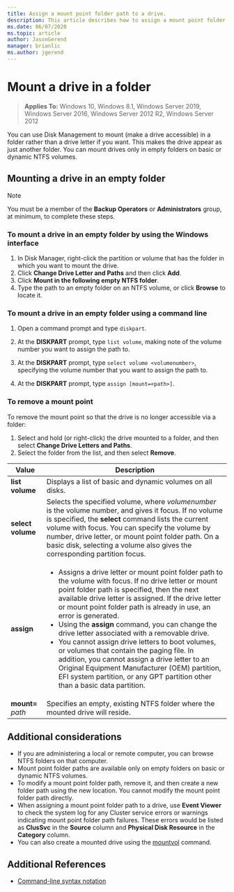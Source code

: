```yaml
---
title: Assign a mount point folder path to a drive.
description: This article describes how to assign a mount point folder path (rather than a drive letter) to a drive.
ms.date: 06/07/2020
ms.topic: article
author: JasonGerend
manager: brianlic
ms.author: jgerend
---
```

# Mount a drive in a folder

> **Applies To:** Windows 10, Windows 8.1, Windows Server 2019, Windows Server 2016, Windows Server 2012 R2, Windows Server 2012

You can use Disk Management to mount (make a drive accessible) in a folder rather than a drive letter if you want. This makes the drive appear as just another folder. You can mount drives only in empty folders on basic or dynamic NTFS volumes.

## Mounting a drive in an empty folder

> [!NOTE]
> You must be a member of the **Backup Operators** or **Administrators** group, at minimum, to complete these steps.

### To mount a drive in an empty folder by using the Windows interface

1.  In Disk Manager, right-click the partition or volume that has the folder in which you want to mount the drive.
2. Click **Change Drive Letter and Paths** and then click **Add**.
3. Click **Mount in the following empty NTFS folder**.
4. Type the path to an empty folder on an NTFS volume, or click **Browse** to locate it.

### To mount a drive in an empty folder using a command line

1.  Open a command prompt and type `diskpart`.

2.  At the **DISKPART** prompt, type `list volume`, making note of the volume number you want to assign the path to.

3.  At the **DISKPART** prompt, type `select volume <volumenumber>`, specifying the volume number that you want to assign the path to.

5.  At the **DISKPART** prompt, type `assign [mount=<path>]`.

### To remove a mount point

To remove the mount point so that the drive is no longer accessible via a folder:

1. Select and hold (or right-click) the drive mounted to a folder, and then select **Change Drive Letters and Paths**.
2. Select the folder from the list, and then select **Remove**.

| Value | Description |
| --- | --- |
| **list volume** | Displays a list of basic and dynamic volumes on all disks. |
| **select volume**        | Selects the specified volume, where <em>volumenumber</em> is the volume number, and gives it focus. If no volume is specified, the **select** command lists the current volume with focus. You can specify the volume by number, drive letter, or mount point folder path. On a basic disk, selecting a volume also gives the corresponding partition focus.|
| **assign** | <ul><li> Assigns a drive letter or mount point folder path to the volume with focus. If no drive letter or mount point folder path is specified, then the next available drive letter is assigned. If the drive letter or mount point folder path is already in use, an error is generated.</li>  <li>Using the **assign** command, you can change the drive letter associated with a removable drive.</li> <li> You cannot assign drive letters to boot volumes, or volumes that contain the paging file. In addition, you cannot assign a drive letter to an Original Equipment Manufacturer (OEM) partition, EFI system partition, or any GPT partition other than a basic data partition.</li></ul> |
| **mount=** <em>path</em> | Specifies an empty, existing NTFS folder where the mounted drive will reside.  |

## Additional considerations

-   If you are administering a local or remote computer, you can browse NTFS folders on that computer.
-   Mount point folder paths are available only on empty folders on basic or dynamic NTFS volumes.
-   To modify a mount point folder path, remove it, and then create a new folder path using the new location. You cannot modify the mount point folder path directly.
-   When assigning a mount point folder path to a drive, use **Event Viewer** to check the system log for any Cluster service errors or warnings indicating mount point folder path failures. These errors would be listed as **ClusSvc** in the **Source** column and **Physical Disk Resource** in the **Category** column.
-   You can also create a mounted drive using the [mountvol](https://go.microsoft.com/fwlink/?linkid=64111) command.

## Additional References
-   [Command-line syntax notation](/previous-versions/orphan-topics/ws.11/cc742449(v=ws.11))
